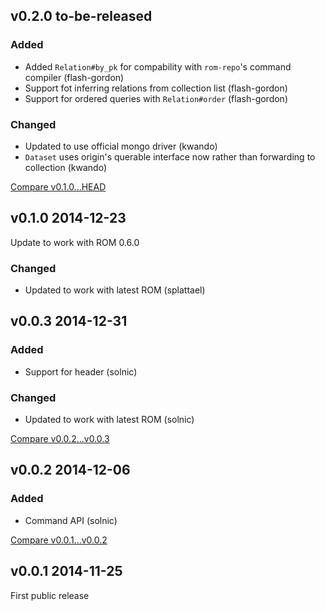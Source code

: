 ## v0.2.0 to-be-released

### Added

* Added `Relation#by_pk` for compability with `rom-repo`'s command compiler (flash-gordon)
* Support fot inferring relations from collection list (flash-gordon)
* Support for ordered queries with `Relation#order` (flash-gordon)

### Changed

* Updated to use official mongo driver (kwando)
* `Dataset` uses origin's querable interface now rather than forwarding to collection (kwando)

[Compare v0.1.0...HEAD](https://github.com/rom-rb/rom-mongo/compare/v0.1.0...HEAD)

## v0.1.0 2014-12-23

Update to work with ROM 0.6.0

### Changed

* Updated to work with latest ROM (splattael)

## v0.0.3 2014-12-31

### Added

* Support for header (solnic)

### Changed

* Updated to work with latest ROM (solnic)

[Compare v0.0.2...v0.0.3](https://github.com/rom-rb/rom-mongo/compare/v0.0.2...v0.0.3)

## v0.0.2 2014-12-06

### Added

* Command API (solnic)

[Compare v0.0.1...v0.0.2](https://github.com/rom-rb/rom-mongo/compare/v0.0.1...v0.0.2)

## v0.0.1 2014-11-25

First public release

